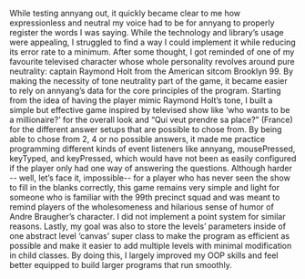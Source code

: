 While testing annyang out, it quickly became clear to me how expressionless and neutral my voice had to be for annyang to properly register the words I was saying. While the technology and library’s usage were appealing, I struggled to find a way I could implement it while reducing its error rate to a minimum.
After some thought, I got reminded of one of my favourite televised character whose whole personality revolves around pure neutrality: captain Raymond Holt from the American sitcom Brooklyn 99. By making the necessity of tone neutrality part of the game, it became easier to rely on annyang’s data for the core principles of the program.
Starting from the idea of having the player mimic Raymond Holt’s tone, I built a simple but effective game inspired by televised show like ‘who wants to be a millionaire?’ for the overall look and “Qui veut prendre sa place?” (France) for the different answer setups that are possible to chose from. By being able to chose from 2, 4 or no possible answers, it made me practice programming different kinds of event listeners like annyang, mousePressed, keyTyped, and keyPressed, which would have not been as easily configured if the player only had one way of answering the questions.
Although harder -- well, let’s face it, impossible-- for a player who has never seen the show to fill in the blanks correctly, this game remains very simple and light for someone who is familiar with the 99th precinct squad and was meant to remind players of the wholesomeness and hilarious sense of humor of Andre Braugher’s character. I did not implement a point system for similar reasons.
Lastly, my goal was also to store the levels’ parameters inside of one abstract level ‘canvas’ super class to make the program as efficient as possible and make it easier to add multiple levels with minimal modification in child classes. By doing this, I largely improved my OOP skills and feel better equipped to build larger programs that run smoothly.
